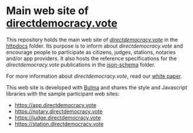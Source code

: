 # Main web site of [directdemocracy.vote](https://directdemocracy.vote)

This repository holds the main web site of [*directdemocracy.vote*](https://directdemocracy.vote) in the [httpdocs](https://github.com/directdemocracy-vote/www/tree/master/httpdocs) folder.
Its purpose is to inform about *directdemocracy.vote* and encourage people to participate as citizens, judges, stations, notaries and/or app providers.
It also hosts the reference specifications for the *directdemocracy.vote* publications in the [json-schema](https://github.com/directdemocracy-vote/www/tree/master/httpdocs/json-schema) folder.

For more information about *directdemocracy.vote*, read our [white paper](white_paper.md).

This web site is developed with [Bulma](https://bulma.io) and shares the style and Javascript libraries with the sample participant web sites:
- https://app.directdemocracy.vote
- https://notary.directdemocracy.vote
- https://judge.directdemocracy.vote
- https://station.directdemocracy.vote
